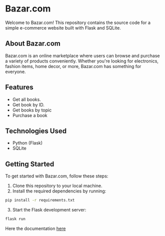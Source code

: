 # Bazar.com

Welcome to Bazar.com! This repository contains the source code for a simple e-commerce website built with Flask and SQLite.

## About Bazar.com

Bazar.com is an online marketplace where users can browse and purchase a variety of products conveniently. Whether you're looking for electronics, fashion items, home decor, or more, Bazar.com has something for everyone.

## Features

- Get all books.
- Get book by ID.
- Get books by topic
- Purchase a book

## Technologies Used

- Python (Flask)
- SQLite

## Getting Started

To get started with Bazar.com, follow these steps:

1. Clone this repository to your local machine.
2. Install the required dependencies by running:

```bash
pip install -r requirements.txt
```

3. Start the Flask development server:
```bash
flask run
```

Here the documentation [here](!https://documenter.getpostman.com/view/33323023/2sA35Ba439)
